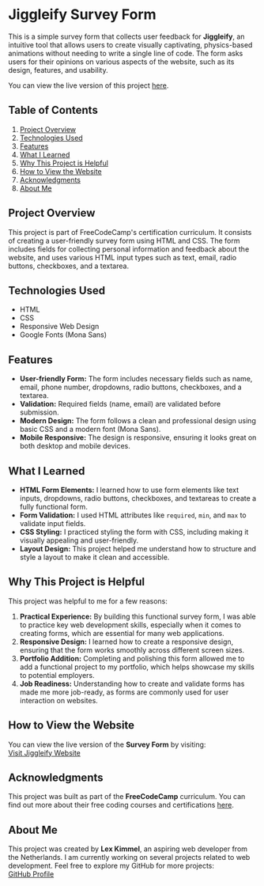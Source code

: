 # Jiggleify Survey Form

This is a simple survey form that collects user feedback for **Jiggleify**, an intuitive tool that allows users to create visually captivating, physics-based animations without needing to write a single line of code. The form asks users for their opinions on various aspects of the website, such as its design, features, and usability.

You can view the live version of this project [here](https://lexxnl.github.io/SurveyForm/).

## Table of Contents

1. [Project Overview](#project-overview)
2. [Technologies Used](#technologies-used)
3. [Features](#features)
4. [What I Learned](#what-i-learned)
5. [Why This Project is Helpful](#why-this-project-is-helpful)
6. [How to View the Website](#how-to-view-the-website)
7. [Acknowledgments](#acknowledgments)
8. [About Me](#about-me)


## Project Overview

This project is part of FreeCodeCamp's certification curriculum. It consists of creating a user-friendly survey form using HTML and CSS. The form includes fields for collecting personal information and feedback about the website, and uses various HTML input types such as text, email, radio buttons, checkboxes, and a textarea.

## Technologies Used

- HTML
- CSS
- Responsive Web Design
- Google Fonts (Mona Sans)

## Features

- **User-friendly Form:** The form includes necessary fields such as name, email, phone number, dropdowns, radio buttons, checkboxes, and a textarea.
- **Validation:** Required fields (name, email) are validated before submission.
- **Modern Design:** The form follows a clean and professional design using basic CSS and a modern font (Mona Sans).
- **Mobile Responsive:** The design is responsive, ensuring it looks great on both desktop and mobile devices.

## What I Learned

- **HTML Form Elements:** I learned how to use form elements like text inputs, dropdowns, radio buttons, checkboxes, and textareas to create a fully functional form.
- **Form Validation:** I used HTML attributes like `required`, `min`, and `max` to validate input fields.
- **CSS Styling:** I practiced styling the form with CSS, including making it visually appealing and user-friendly.
- **Layout Design:** This project helped me understand how to structure and style a layout to make it clean and accessible.

## Why This Project is Helpful

This project was helpful to me for a few reasons:

1. **Practical Experience:** By building this functional survey form, I was able to practice key web development skills, especially when it comes to creating forms, which are essential for many web applications.
2. **Responsive Design:** I learned how to create a responsive design, ensuring that the form works smoothly across different screen sizes.
3. **Portfolio Addition:** Completing and polishing this form allowed me to add a functional project to my portfolio, which helps showcase my skills to potential employers.
4. **Job Readiness:** Understanding how to create and validate forms has made me more job-ready, as forms are commonly used for user interaction on websites.

## How to View the Website
You can view the live version of the **Survey Form** by visiting:  
[Visit Jiggleify Website](https://lexxnl.github.io/SurveyForm)

## Acknowledgments

This project was built as part of the **FreeCodeCamp** curriculum. You can find out more about their free coding courses and certifications [here](https://www.freecodecamp.org/).

## About Me
This project was created by **Lex Kimmel**, an aspiring web developer from the Netherlands. I am currently working on several projects related to web development. Feel free to explore my GitHub for more projects:  
[GitHub Profile](https://github.com/Lexxnl)
